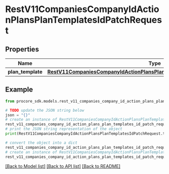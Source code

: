 # RestV11CompaniesCompanyIdActionPlansPlanTemplatesIdPatchRequest


## Properties

Name | Type | Description | Notes
------------ | ------------- | ------------- | -------------
**plan_template** | [**RestV11CompaniesCompanyIdActionPlansPlanTemplatesIdPatchRequestPlanTemplate**](RestV11CompaniesCompanyIdActionPlansPlanTemplatesIdPatchRequestPlanTemplate.md) |  | 

## Example

```python
from procore_sdk.models.rest_v11_companies_company_id_action_plans_plan_templates_id_patch_request import RestV11CompaniesCompanyIdActionPlansPlanTemplatesIdPatchRequest

# TODO update the JSON string below
json = "{}"
# create an instance of RestV11CompaniesCompanyIdActionPlansPlanTemplatesIdPatchRequest from a JSON string
rest_v11_companies_company_id_action_plans_plan_templates_id_patch_request_instance = RestV11CompaniesCompanyIdActionPlansPlanTemplatesIdPatchRequest.from_json(json)
# print the JSON string representation of the object
print(RestV11CompaniesCompanyIdActionPlansPlanTemplatesIdPatchRequest.to_json())

# convert the object into a dict
rest_v11_companies_company_id_action_plans_plan_templates_id_patch_request_dict = rest_v11_companies_company_id_action_plans_plan_templates_id_patch_request_instance.to_dict()
# create an instance of RestV11CompaniesCompanyIdActionPlansPlanTemplatesIdPatchRequest from a dict
rest_v11_companies_company_id_action_plans_plan_templates_id_patch_request_from_dict = RestV11CompaniesCompanyIdActionPlansPlanTemplatesIdPatchRequest.from_dict(rest_v11_companies_company_id_action_plans_plan_templates_id_patch_request_dict)
```
[[Back to Model list]](../README.md#documentation-for-models) [[Back to API list]](../README.md#documentation-for-api-endpoints) [[Back to README]](../README.md)


